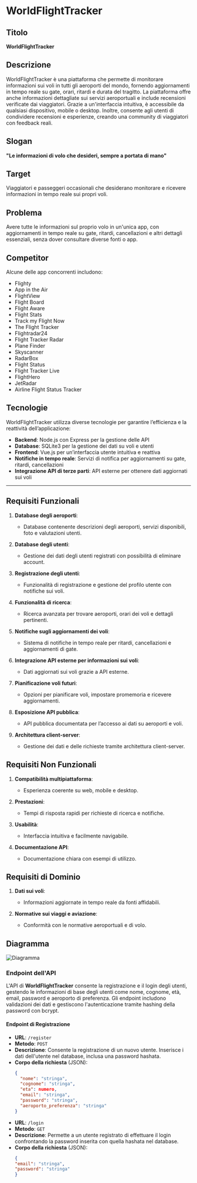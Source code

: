 # WorldFlightTracker

## Titolo
**WorldFlightTracker**

## Descrizione
WorldFlightTracker è una piattaforma che permette di monitorare informazioni sui voli in tutti gli aeroporti del mondo, fornendo aggiornamenti in tempo reale su gate, orari, ritardi e durata del tragitto. La piattaforma offre anche informazioni dettagliate sui servizi aeroportuali e include recensioni verificate dai viaggiatori. Grazie a un'interfaccia intuitiva, è accessibile da qualsiasi dispositivo, mobile o desktop. Inoltre, consente agli utenti di condividere recensioni e esperienze, creando una community di viaggiatori con feedback reali.

## Slogan
**"Le informazioni di volo che desideri, sempre a portata di mano"**

## Target
Viaggiatori e passeggeri occasionali che desiderano monitorare e ricevere informazioni in tempo reale sui propri voli.

## Problema
Avere tutte le informazioni sul proprio volo in un'unica app, con aggiornamenti in tempo reale su gate, ritardi, cancellazioni e altri dettagli essenziali, senza dover consultare diverse fonti o app.

## Competitor
Alcune delle app concorrenti includono:
- Flighty
- App in the Air
- FlightView
- Flight Board
- Flight Aware
- Flight Stats
- Track my Flight Now
- The Flight Tracker
- Flightradar24
- Flight Tracker Radar
- Plane Finder
- Skyscanner
- RadarBox
- Flight Status
- Flight Tracker Live
- FlightHero
- JetRadar
- Airline Flight Status Tracker

## Tecnologie
WorldFlightTracker utilizza diverse tecnologie per garantire l’efficienza e la reattività dell’applicazione:
- **Backend**: Node.js con Express per la gestione delle API
- **Database**: SQLite3 per la gestione dei dati su voli e utenti
- **Frontend**: Vue.js per un’interfaccia utente intuitiva e reattiva
- **Notifiche in tempo reale**: Servizi di notifica per aggiornamenti su gate, ritardi, cancellazioni
- **Integrazione API di terze parti**: API esterne per ottenere dati aggiornati sui voli


---

## Requisiti Funzionali

1. **Database degli aeroporti**:
   - Database contenente descrizioni degli aeroporti, servizi disponibili, foto e valutazioni utenti.

2. **Database degli utenti**:
   - Gestione dei dati degli utenti registrati con possibilità di eliminare account.

3. **Registrazione degli utenti**:
   - Funzionalità di registrazione e gestione del profilo utente con notifiche sui voli.

4. **Funzionalità di ricerca**:
   - Ricerca avanzata per trovare aeroporti, orari dei voli e dettagli pertinenti.

5. **Notifiche sugli aggiornamenti dei voli**:
   - Sistema di notifiche in tempo reale per ritardi, cancellazioni e aggiornamenti di gate.

6. **Integrazione API esterne per informazioni sui voli**:
   - Dati aggiornati sui voli grazie a API esterne.

7. **Pianificazione voli futuri**:
   - Opzioni per pianificare voli, impostare promemoria e ricevere aggiornamenti.

8. **Esposizione API pubblica**:
   - API pubblica documentata per l’accesso ai dati su aeroporti e voli.

9. **Architettura client-server**:
   - Gestione dei dati e delle richieste tramite architettura client-server.

## Requisiti Non Funzionali

1. **Compatibilità multipiattaforma**:
   - Esperienza coerente su web, mobile e desktop.

2. **Prestazioni**:
   - Tempi di risposta rapidi per richieste di ricerca e notifiche.

3. **Usabilità**:
   - Interfaccia intuitiva e facilmente navigabile.

4. **Documentazione API**:
   - Documentazione chiara con esempi di utilizzo.

## Requisiti di Dominio

1. **Dati sui voli**:
   - Informazioni aggiornate in tempo reale da fonti affidabili.

2. **Normative sui viaggi e aviazione**:
   - Conformità con le normative aeroportuali e di volo.

## Diagramma

![Diagramma](./diagram.svg)

### Endpoint dell'API

L'API di **WorldFlightTracker** consente la registrazione e il login degli utenti, gestendo le informazioni di base degli utenti come nome, cognome, età, email, password e aeroporto di preferenza. Gli endpoint includono validazioni dei dati e gestiscono l'autenticazione tramite hashing della password con bcrypt.

#### **Endpoint di Registrazione**

- **URL**: `/register`
- **Metodo**: `POST`
- **Descrizione**: Consente la registrazione di un nuovo utente. Inserisce i dati dell'utente nel database, inclusa una password hashata.
- **Corpo della richiesta** (JSON):
  ```json
  {
    "nome": "stringa",
    "cognome": "stringa",
    "eta": numero,
    "email": "stringa",
    "password": "stringa",
    "aeroporto_preferenza": "stringa"
  }

- **URL**: `/login`
- **Metodo**: `GET`
- **Descrizione**: Permette a un utente registrato di effettuare il login confrontando la password inserita con quella hashata nel database.
- **Corpo della richiesta** (JSON):
  ```json
  {
  "email": "stringa",
  "password": "stringa"
  }
